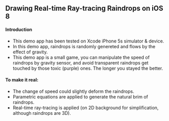 ## Drawing Real-time Ray-tracing Raindrops on iOS 8

#### Introduction
* This demo app has been tested on Xcode iPhone 5s simulator & device.
* In this demo app, raindrops is randomly genereted and flows by the effect of gravity.
* This demo app is a small game, you can manipulate the speed of raindrops by gravity sensor, and avoid transparent raindrops get touched by those toxic (purple) ones. The longer you stayed the better.

#### To make it real:
* The change of speed could slightly deform the raindrops.
* Parametric equations are applied to generate the natural brim of raindrops.
* Real-time ray-tracing is applied (on 2D background for simplification, although raindrops are 3D).
